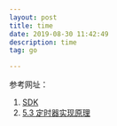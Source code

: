 ```yaml
---
layout: post
title: time
date: 2019-08-30 11:42:49
description: time
tag: go

---
```


参考网址：
1. [SDK](http://docscn.studygolang.com/pkg/time/)   
2. [5.3 定时器实现原理](https://draveness.me/golang/concurrency/golang-timer.html)
